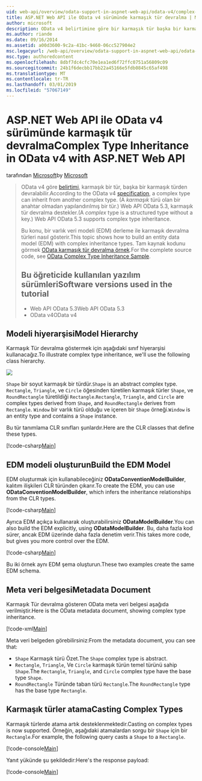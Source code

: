 ```yaml
---
uid: web-api/overview/odata-support-in-aspnet-web-api/odata-v4/complex-type-inheritance-in-odata-v4
title: ASP.NET Web API ile OData v4 sürümünde karmaşık tür devralma | Microsoft Docs
author: microsoft
description: OData v4 belirtimine göre bir karmaşık tür başka bir karmaşık türden devralabilir. (Bir karmaşık türü bir yapılandırılmış bir anahtar olmadan türdür.) Web API...
ms.author: riande
ms.date: 09/16/2014
ms.assetid: a00d3600-9c2a-41bc-9460-06cc527904e2
msc.legacyurl: /web-api/overview/odata-support-in-aspnet-web-api/odata-v4/complex-type-inheritance-in-odata-v4
msc.type: authoredcontent
ms.openlocfilehash: 8dbf7dc4cfc70e1ea1ed6f72ffc0751a56809c09
ms.sourcegitcommit: 24b1f6decbb17bb22a45166e5fdb0845c65af498
ms.translationtype: MT
ms.contentlocale: tr-TR
ms.lasthandoff: 03/01/2019
ms.locfileid: "57067149"
---
```

<a name="complex-type-inheritance-in-odata-v4-with-aspnet-web-api"></a><span data-ttu-id="82ce6-104">ASP.NET Web API ile OData v4 sürümünde karmaşık tür devralma</span><span class="sxs-lookup"><span data-stu-id="82ce6-104">Complex Type Inheritance in OData v4 with ASP.NET Web API</span></span>
====================
<span data-ttu-id="82ce6-105">tarafından [Microsoft](https://github.com/microsoft)</span><span class="sxs-lookup"><span data-stu-id="82ce6-105">by [Microsoft](https://github.com/microsoft)</span></span>

> <span data-ttu-id="82ce6-106">OData v4 göre [belirtimi](http://www.odata.org/documentation/odata-version-4-0/), karmaşık bir tür, başka bir karmaşık türden devralabilir.</span><span class="sxs-lookup"><span data-stu-id="82ce6-106">According to the OData v4 [specification](http://www.odata.org/documentation/odata-version-4-0/), a complex type can inherit from another complex type.</span></span> <span data-ttu-id="82ce6-107">(A *karmaşık* türü olan bir anahtar olmadan yapılandırılmış bir tür.) Web API OData 5.3, karmaşık tür devralma destekler.</span><span class="sxs-lookup"><span data-stu-id="82ce6-107">(A *complex* type is a structured type without a key.) Web API OData 5.3 supports complex type inheritance.</span></span>
> 
> <span data-ttu-id="82ce6-108">Bu konu, bir varlık veri modeli (EDM) derleme ile karmaşık devralma türleri nasıl gösterir.</span><span class="sxs-lookup"><span data-stu-id="82ce6-108">This topic shows how to build an entity data model (EDM) with complex inheritance types.</span></span> <span data-ttu-id="82ce6-109">Tam kaynak kodunu görmek [OData karmaşık tür devralma örnek](http://aspnet.codeplex.com/sourcecontrol/latest#Samples/WebApi/OData/v4/ODataComplexTypeInheritanceSample/ReadMe.txt).</span><span class="sxs-lookup"><span data-stu-id="82ce6-109">For the complete source code, see [OData Complex Type Inheritance Sample](http://aspnet.codeplex.com/sourcecontrol/latest#Samples/WebApi/OData/v4/ODataComplexTypeInheritanceSample/ReadMe.txt).</span></span>
> 
> ## <a name="software-versions-used-in-the-tutorial"></a><span data-ttu-id="82ce6-110">Bu öğreticide kullanılan yazılım sürümleri</span><span class="sxs-lookup"><span data-stu-id="82ce6-110">Software versions used in the tutorial</span></span>
> 
> 
> - <span data-ttu-id="82ce6-111">Web API OData 5.3</span><span class="sxs-lookup"><span data-stu-id="82ce6-111">Web API OData 5.3</span></span>
> - <span data-ttu-id="82ce6-112">OData v4</span><span class="sxs-lookup"><span data-stu-id="82ce6-112">OData v4</span></span>


## <a name="model-hierarchy"></a><span data-ttu-id="82ce6-113">Modeli hiyerarşisi</span><span class="sxs-lookup"><span data-stu-id="82ce6-113">Model Hierarchy</span></span>

<span data-ttu-id="82ce6-114">Karmaşık Tür devralma göstermek için aşağıdaki sınıf hiyerarşisi kullanacağız.</span><span class="sxs-lookup"><span data-stu-id="82ce6-114">To illustrate complex type inheritance, we'll use the following class hierarchy.</span></span>

![](complex-type-inheritance-in-odata-v4/_static/image1.png)

<span data-ttu-id="82ce6-115">`Shape` bir soyut karmaşık bir türdür.</span><span class="sxs-lookup"><span data-stu-id="82ce6-115">`Shape` is an abstract complex type.</span></span> <span data-ttu-id="82ce6-116">`Rectangle`, `Triangle`, ve `Circle` öğesinden türetilen karmaşık türler `Shape`, ve `RoundRectangle` türetildiği `Rectangle`.</span><span class="sxs-lookup"><span data-stu-id="82ce6-116">`Rectangle`, `Triangle`, and `Circle` are complex types derived from `Shape`, and `RoundRectangle` derives from `Rectangle`.</span></span> <span data-ttu-id="82ce6-117">`Window` bir varlık türü olduğu ve içeren bir `Shape` örneği.</span><span class="sxs-lookup"><span data-stu-id="82ce6-117">`Window` is an entity type and contains a `Shape` instance.</span></span>

<span data-ttu-id="82ce6-118">Bu tür tanımlama CLR sınıfları şunlardır.</span><span class="sxs-lookup"><span data-stu-id="82ce6-118">Here are the CLR classes that define these types.</span></span>

[!code-csharp[Main](complex-type-inheritance-in-odata-v4/samples/sample1.cs)]

## <a name="build-the-edm-model"></a><span data-ttu-id="82ce6-119">EDM modeli oluşturun</span><span class="sxs-lookup"><span data-stu-id="82ce6-119">Build the EDM Model</span></span>

<span data-ttu-id="82ce6-120">EDM oluşturmak için kullanabileceğiniz **ODataConventionModelBuilder**, kalıtım ilişkileri CLR türünden çıkarır.</span><span class="sxs-lookup"><span data-stu-id="82ce6-120">To create the EDM, you can use **ODataConventionModelBuilder**, which infers the inheritance relationships from the CLR types.</span></span>

[!code-csharp[Main](complex-type-inheritance-in-odata-v4/samples/sample2.cs)]

<span data-ttu-id="82ce6-121">Ayrıca EDM açıkça kullanarak oluşturabilirsiniz **ODataModelBuilder**.</span><span class="sxs-lookup"><span data-stu-id="82ce6-121">You can also build the EDM explicitly, using **ODataModelBuilder**.</span></span> <span data-ttu-id="82ce6-122">Bu, daha fazla kod sürer, ancak EDM üzerinde daha fazla denetim verir.</span><span class="sxs-lookup"><span data-stu-id="82ce6-122">This takes more code, but gives you more control over the EDM.</span></span>

[!code-csharp[Main](complex-type-inheritance-in-odata-v4/samples/sample3.cs)]

<span data-ttu-id="82ce6-123">Bu iki örnek aynı EDM şema oluşturun.</span><span class="sxs-lookup"><span data-stu-id="82ce6-123">These two examples create the same EDM schema.</span></span>

## <a name="metadata-document"></a><span data-ttu-id="82ce6-124">Meta veri belgesi</span><span class="sxs-lookup"><span data-stu-id="82ce6-124">Metadata Document</span></span>

<span data-ttu-id="82ce6-125">Karmaşık Tür devralma gösteren OData meta veri belgesi aşağıda verilmiştir.</span><span class="sxs-lookup"><span data-stu-id="82ce6-125">Here is the OData metadata document, showing complex type inheritance.</span></span>

[!code-xml[Main](complex-type-inheritance-in-odata-v4/samples/sample4.xml?highlight=13,17,25,30)]

<span data-ttu-id="82ce6-126">Meta veri belgeden görebilirsiniz:</span><span class="sxs-lookup"><span data-stu-id="82ce6-126">From the metadata document, you can see that:</span></span>

- <span data-ttu-id="82ce6-127">`Shape` Karmaşık türü Özet.</span><span class="sxs-lookup"><span data-stu-id="82ce6-127">The `Shape` complex type is abstract.</span></span>
- <span data-ttu-id="82ce6-128">`Rectangle`, `Triangle`, Ve `Circle` karmaşık türün temel türünü sahip `Shape`.</span><span class="sxs-lookup"><span data-stu-id="82ce6-128">The `Rectangle`, `Triangle`, and `Circle` complex type have the base type `Shape`.</span></span>
- <span data-ttu-id="82ce6-129">`RoundRectangle` Türünde taban türü `Rectangle`.</span><span class="sxs-lookup"><span data-stu-id="82ce6-129">The `RoundRectangle` type has the base type `Rectangle`.</span></span>

## <a name="casting-complex-types"></a><span data-ttu-id="82ce6-130">Karmaşık türler atama</span><span class="sxs-lookup"><span data-stu-id="82ce6-130">Casting Complex Types</span></span>

<span data-ttu-id="82ce6-131">Karmaşık türlerde atama artık desteklenmektedir.</span><span class="sxs-lookup"><span data-stu-id="82ce6-131">Casting on complex types is now supported.</span></span> <span data-ttu-id="82ce6-132">Örneğin, aşağıdaki atamalardan sorgu bir `Shape` için bir `Rectangle`.</span><span class="sxs-lookup"><span data-stu-id="82ce6-132">For example, the following query casts a `Shape` to a `Rectangle`.</span></span>

[!code-console[Main](complex-type-inheritance-in-odata-v4/samples/sample5.cmd)]

<span data-ttu-id="82ce6-133">Yanıt yükünde şu şekildedir:</span><span class="sxs-lookup"><span data-stu-id="82ce6-133">Here's the response payload:</span></span>

[!code-console[Main](complex-type-inheritance-in-odata-v4/samples/sample6.cmd)]
